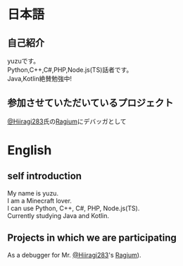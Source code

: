 # 日本語
## 自己紹介
yuzuです。  
Python,C++,C#,PHP,Node.js(TS)話者です。  
Java,Kotlin絶賛勉強中!  
## 参加させていただいているプロジェクト
[@Hiiragi283](https://github.com/Hiiragi283)氏の[Ragium](https://github.com/Hiiragi283/ragium)にデバッガとして  
# English
## self introduction
My name is yuzu.  
I am a Minecraft lover.  
I can use Python, C++, C#, PHP, Node.js(TS).  
Currently studying Java and Kotlin.  
## Projects in which we are participating
As a debugger for Mr. [@Hiiragi283](https://github.com/Hiiragi283)'s [Ragium](https://github.com/Hiiragi283/ragium)).  
